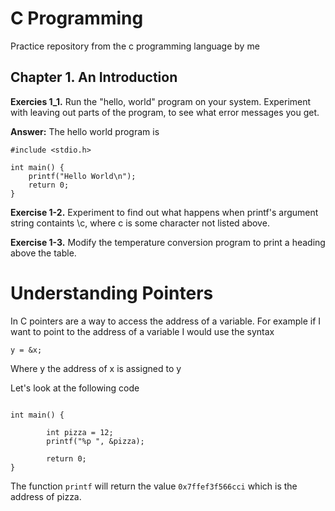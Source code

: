 # C Programming
Practice repository from the c programming language by me

## Chapter 1. An Introduction
	

**Exercies 1_1.** Run the "hello, world" program on your system. Experiment with leaving out parts of the program, to see what error messages you get.

**Answer:**
The hello world program is

````
#include <stdio.h>

int main() {
	printf("Hello World\n");
	return 0;
}
````
**Exercise 1-2.** Experiment to find out what happens when printf's argument string containts \c, where c is some character not listed above.

**Exercise 1-3.** Modify the temperature conversion program to print a heading above the table.

# Understanding Pointers

In C pointers are a way to access the address of a variable. For example if I want to point to the address of a variable I would use the syntax

`y = &x;`

Where y the address of x is assigned to y

Let's look at the following code

````#include <stdio.h>

int main() {

        int pizza = 12;
        printf("%p ", &pizza);

        return 0;
}
````
The function `printf` will return the value `0x7ffef3f566cci` which is the address of pizza.
